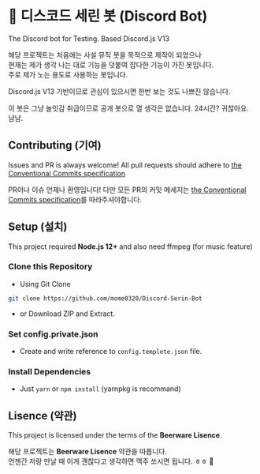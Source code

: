 # 🤖 디스코드 세린 봇 (Discord Bot)  

The Discord bot for Testing.
Based Discord.js V13

해당 프로젝트는 처음에는 사설 뮤직 봇을 목적으로 제작이 되었으나  
현재는 제가 생각 나는 대로 기능을 덧붙여 잡다한 기능이 가진 봇입니다.  
주로 제가 노는 용도로 사용하는 봇입니다.

Discord.js V13 기반이므로 관심이 있으시면 한번 보는 것도 나쁘진 않습니다.

이 봇은 그냥 놀잇감 취급이므로 공개 봇으로 열 생각은 없습니다.
24시간? 귀찮아요. 냠냠.

## Contributing (기여)

Issues and PR is always welcome!
All pull requests should adhere to [the Conventional Commits specification](https://www.conventionalcommits.org/)

PR이나 이슈 언제나 환영입니다!
다만 모든 PR의 커밋 메세지는 [the Conventional Commits specification](https://www.conventionalcommits.org/)를 따라주셔야합니다.

## Setup (설치)

This project required **Node.js 12+**
and also need ffmpeg (for music feature)

### Clone this Repository

- Using Git Clone

```sh
git clone https://github.com/mome0320/Discord-Serin-Bot
```

- or Download ZIP and Extract.

### Set config.private.json

- Create and write reference to `config.templete.json` file.

### Install Dependencies

- Just `yarn` or `npm install` (yarnpkg is recommand)

## Lisence (약관)

This project is licensed under the terms of the **Beerware Lisence**.

해당 프로젝트는 **Beerware Lisence** 약관을 따릅니다.  
언젠간 저랑 만날 때 이게 괜찮다고 생각하면 맥주 쏘시면 됩니다. ㅎㅎ 🍺 
